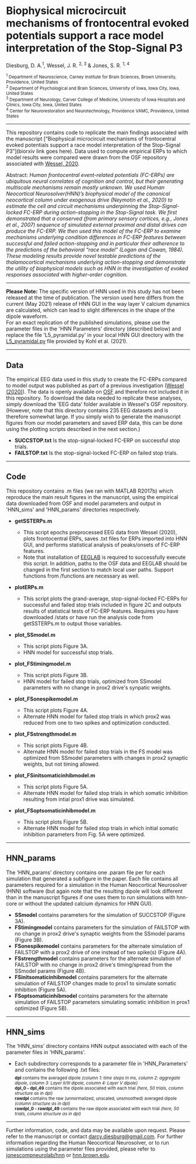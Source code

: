 # Biophysical microcircuit mechanisms of frontocentral evoked potentials support a race model interpretation of the Stop-Signal P3

Diesburg, D. A.<sup>1</sup>, Wessel, J. R. <sup>2, 3</sup> & Jones, S. R. <sup>1, 4</sup>  
   
<sup><sup>1</sup> Department of Neuroscience, Carney Institute for Brain Sciences, Brown University, Providence, United States  
<sup>2</sup> Department of Psychological and Brain Sciences, University of Iowa, Iowa City, Iowa, United States  
<sup>3</sup> Department of Neurology, Carver College of Medicine, University of Iowa Hospitals and Clinics, Iowa City, Iowa, United States  
<sup>4</sup> Center for Neurorestoration and Neurotechnology, Providence VAMC, Providence, United States</sup>  

***
This repository contains code to replicate the main findings associated with the manuscript [“Biophysical microcircuit mechanisms of frontocentral evoked potentials support a race model interpretation of the Stop-Signal P3”](biorxiv link goes here). Data used to compute empirical ERPs to which model results were compared were drawn from the OSF repository associated with [Wessel, 2020](https://osf.io/v3a78/). 

Abstract:
*Human frontocentral event-related potentials (FC-ERPs) are ubiquitous neural correlates of cognition and control, but their generating multiscale mechanisms remain mostly unknown. We used Human Neocortical Neurosolver(HNN)’s biophysical model of the canonical neocortical column under exogenous drive (Neymotin et al., 2020) to estimate the cell and circuit mechanisms underpinning the Stop-Signal-locked FC-ERP during action-stopping in the Stop-Signal task. We first demonstrated that a conserved (from primary sensory cortices, e.g., Jones et al., 2007) sequence of simulated external proximal and distal drives can produce the FC-ERP. We then used this model of the FC-ERP to examine mechanisms underlying condition differences in FC-ERP features between successful and failed action-stopping and in particular their adherence to the predictions of the behavioral “race model” (Logan and Cowan, 1984). These modeling results provide novel testable predictions of the thalamocortical mechanisms underlying action-stopping and demonstrate the utility of biophysical models such as HNN in the investigation of evoked responses associated with higher-order cognition.*  
  

***

**Please Note:** The specific version of HNN used in this study has not been released at the time of publication. The version used here differs from the current (May 2021) release of HNN GUI in the way layer V calcium dynamics are calculated, which can lead to slight differences in the shape of the dipole waveform.  
For an exact replication of the published simulations, please use the parameter files in the 'HNN Parameters' directory (described below) and replace the file  'L5_pyramidal.py' in your local HNN GUI directory with the [L5_pyramidal.py](https://github.com/kohl-carmen/HNN-AEF/blob/main/L5_pyramidal.py) file provided by Kohl et al. (2021).


***
## Data
The empirical EEG data used in this study to create the FC-ERPs compared to model output was published as part of a previous investigation ([Wessel (2020)](https://www.jneurosci.org/content/40/2/411)). The data is openly available on [OSF](https://osf.io/v3a78/) and therefore not included it in this repository. To download the data needed to replicate these analyses, simply download the 'EEG data' folder available in Wessel's OSF repository. (However, note that this directory contains 235 EEG datasets and is therefore somewhat large. If you simply wish to generate the manuscript figures from our model parameters and saved ERP data, this can be done using the plotting scripts described in the next section.)
*	<span>**SUCCSTOP.txt**</span> Is the stop-signal-locked FC-ERP on successful stop trials.
*	<span>**FAILSTOP.txt**</span> Is the stop-signal-locked FC-ERP on failed stop trials.

***
## Code
This repository contains .m files (we ran with MATLAB R2017b) which reproduce the main result figures in the manuscript, using the empirical data downloaded from OSF and model parameters and output in 'HNN_sims' and 'HNN_params' directories respectively. 
 *	**getSSTERPs.m**
    *	This script epochs preprocessed EEG data from Wessel (2020), plots frontocentral ERPs, saves .txt files for ERPs imported into HNN GUI, and performs statistical analysis of peaks/onsets of FC-ERP features.
    *   Note that installation of [EEGLAB](https://sccn.ucsd.edu/eeglab/index.php) is required to successfully execute this script. In addition, paths to the OSF data and EEGLAB should be changed in the first section to match local user paths. Support functions from /functions are necessary as well.
     
*   **plotERPs.m**
    * This script plots the grand-average, stop-signal-locked FC-ERPs for successful and failed stop trials included in figure 2C and outputs results of statistical tests of FC-ERP features. Requires you have downloaded /stats or  have run the analysis code from getSSTERPs.m to output those variables.

*	**plot_SSmodel.m**
    *	This script plots Figure 3A.
    *   HNN model for successful stop trials.
    
*   **plot_FStimingmodel.m**  
    *	This script plots Figure 3B.
    *   HNN model for failed stop trials, optimized from SSmodel parameters with no change in prox2 drive's synpatic weights.

*   **plot_FSonespikemodel.m**  
    *	This script plots Figure 4A.
    *   Alternate HNN model for failed stop trials in which prox2 was reduced from one to two spikes and optimization conducted.

*   **plot_FSstrengthmodel.m**  
    *	This script plots Figure 4B.
    *   Alternate HNN model for failed stop trials in the FS model was optimized from SSmodel parameters with changes in prox2 synaptic weights, but not timing allowed.
    
*   **plot_FSinitsomaticinhibmodel.m**  
    *	This script plots Figure 5A.
    *   Alternate HNN model for failed stop trials in which somatic inhibition resulting from intial prox1 drive was simulated.

*   **plot_FSoptsomaticinhibmodel.m**  
    *	This script plots Figure 5B.
    *   Alternate HNN model for failed stop trials in which initial somatic inhibition parameters from Fig. 5A were optimized.

***
## HNN_params
The ‘HNN_params’ directory contains one .param file per for each simulation that generated a subfigure in the paper. Each file contains all parameters required for a simulation in the Human Neocortical Neurosolver (HNN) software (but again note that the resulting dipole will look different than in the manuscript figures if one uses them to run simulations with hnn-core or without the updated calcium dynamics for HNN GUI).
*	<span>**SSmodel**</span> contains parameters for the simulation of SUCCSTOP (Figure 3A).
*	<span>**FStimingmodel**</span> contains parameters for the simulation of FAILSTOP with no change in prox2 drive's synaptic weights from the SSmodel params (Figure 3B).
*	<span>**FSonespikemodel**</span> contains parameters for the alternate simulation of FAILSTOP with a prox2 drive of one instead of two spike(s) (Figure 4A).
*	<span>**FSstrengthmodel**</span> contains parameters for the alternate simulation of FAILSTOP with no change in prox2 drive's timing/spread from the SSmodel params (Figure 4B).
*	<span>**FSinitsomaticinhibmodel**</span> contains parameters for the alternate simulation of FAILSTOP changes made to prox1 to simulate somatic inhibition (Figure 5A).
*	<span>**FSoptsomaticinhibmodel**</span> contains parameters for the alternate simulation of FAILSTOP parameters simulating somatic inhibition in prox1 optimized (Figure 5B).

***
## HNN_sims
The ‘HNN_sims’ directory contains HNN output associated with each of the parameter files in 'HNN_params'.
*	Each subdirectory corresponds to a parameter file in 'HNN_Parameters' and contains the following .txt files:  
    <sub> **dpl**	contains the averaged dipole *(column 1: time steps in ms, column 2: aggregate dipole, column 3: Layer II/III dipole, column 4: Layer V dipole)*   
     **dpl_0 - dpl_49**	contains the dipole associated with each trial *(here, 50 trials, column structure as in dpl)*   
     **rawdpl**	contains the raw (unnormalized, unscaled, unsmoothed) averaged dipole *(column structure as in dpl)*   
     **rawdpl_0 - rawdpl_49**	contains the raw dipole associated with each trial *(here, 50 trials, column structure as in dpl)*        </sub> 

***

Further information, code, and data may be available upon request. 
Please refer to the manuscript or contact darcy.diesburg@gmail.com. 
For further information regarding the Human Neocortical Neurosolver, or to run simulations using the parameter files provided,
please refer to [jonescompneurolab/hnn](https://github.com/jonescompneurolab/hnn) or [hnn.brown.edu](https://hnn.brown.edu/).
